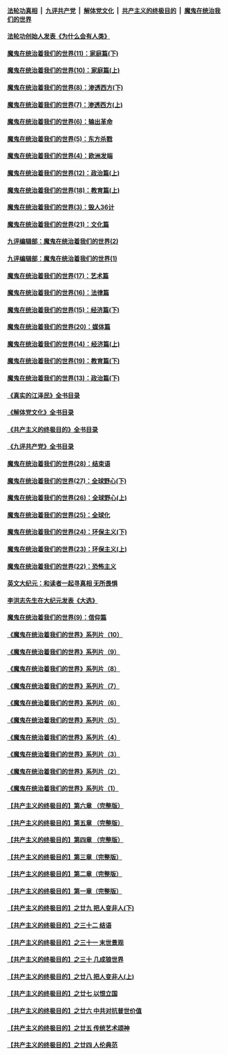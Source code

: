 ####  [法轮功真相](../../../../basic/blob/master/README.md?t=02270012) &nbsp;|&nbsp; [九评共产党](../../../../9ping.md/blob/master/README.md?t=02270012) &nbsp;|&nbsp; [解体党文化](../../../../jtdwh.md/blob/master/README.md?t=02270012)  &nbsp;|&nbsp; [共产主义的终极目的](../../../../gczydzjmd.md/blob/master/README.md?t=02270012) &nbsp;|&nbsp; [魔鬼在统治我们的世界](../../../../mgztzwmdsj.md/blob/master/README.md?t=02270012) 

#### [法轮功创始人发表《为什么会有人类》](../pages/nsc422/n13912117.md?t=02270012) 

#### [魔鬼在统治着我们的世界(11)：家庭篇(下)](../pages/nsc422/n10440961.md?t=02270012) 

#### [魔鬼在统治着我们的世界(10)：家庭篇(上)](../pages/nsc422/n10435448.md?t=02270012) 

#### [魔鬼在统治着我们的世界(8)：渗透西方(下)](../pages/nsc422/n10429603.md?t=02270012) 

#### [魔鬼在统治着我们的世界(7)：渗透西方(上)](../pages/nsc422/n10426013.md?t=02270012) 

#### [魔鬼在统治着我们的世界(6)：输出革命](../pages/nsc422/n10421536.md?t=02270012) 

#### [魔鬼在统治着我们的世界(5)：东方杀戮](../pages/nsc422/n10417707.md?t=02270012) 

#### [魔鬼在统治着我们的世界(4)：欧洲发端](../pages/nsc422/n10414890.md?t=02270012) 

#### [魔鬼在统治着我们的世界(12)：政治篇(上)](../pages/nsc422/n10444576.md?t=02270012) 

#### [魔鬼在统治着我们的世界(18)：教育篇(上)](../pages/nsc422/n10526970.md?t=02270012) 

#### [魔鬼在统治着我们的世界(3)：毁人36计](../pages/nsc422/n10411583.md?t=02270012) 

#### [魔鬼在统治着我们的世界(21)：文化篇](../pages/nsc422/n10597706.md?t=02270012) 

#### [九评编辑部：魔鬼在统治着我们的世界(2)](../pages/nsc422/n10410036.md?t=02270012) 

#### [九评编辑部：魔鬼在统治着我们的世界(1)](../pages/nsc422/n10406825.md?t=02270012) 

#### [魔鬼在统治着我们的世界(17)：艺术篇](../pages/nsc422/n10499093.md?t=02270012) 

#### [魔鬼在统治着我们的世界(16)：法律篇](../pages/nsc422/n10485969.md?t=02270012) 

#### [魔鬼在统治着我们的世界(15)：经济篇(下)](../pages/nsc422/n10469975.md?t=02270012) 

#### [魔鬼在统治着我们的世界(20)：媒体篇](../pages/nsc422/n10586579.md?t=02270012) 

#### [魔鬼在统治着我们的世界(14)：经济篇(上)](../pages/nsc422/n10457370.md?t=02270012) 

#### [魔鬼在统治着我们的世界(19)：教育篇(下)](../pages/nsc422/n10564808.md?t=02270012) 

#### [魔鬼在统治着我们的世界(13)：政治篇(下)](../pages/nsc422/n10448270.md?t=02270012) 

#### [《真实的江泽民》全书目录](../pages/nsc422/n13721399.md?t=02270012) 

#### [《解体党文化》全书目录](../pages/nsc422/n13721157.md?t=02270012) 

#### [《共产主义的终极目的》全书目录](../pages/nsc422/n13721048.md?t=02270012) 

#### [《九评共产党》全书目录](../pages/nsc422/n13708085.md?t=02270012) 

#### [魔鬼在统治着我们的世界(28)：结束语](../pages/nsc422/n10936246.md?t=02270012) 

#### [魔鬼在统治着我们的世界(27)：全球野心(下)](../pages/nsc422/n10928319.md?t=02270012) 

#### [魔鬼在统治着我们的世界(26)：全球野心(上)](../pages/nsc422/n10900318.md?t=02270012) 

#### [魔鬼在统治着我们的世界(25)：全球化](../pages/nsc422/n10788205.md?t=02270012) 

#### [魔鬼在统治着我们的世界(24)：环保主义(下)](../pages/nsc422/n10695307.md?t=02270012) 

#### [魔鬼在统治着我们的世界(23)：环保主义(上)](../pages/nsc422/n10688613.md?t=02270012) 

#### [魔鬼在统治着我们的世界(22)：恐怖主义](../pages/nsc422/n10614727.md?t=02270012) 

#### [英文大纪元：和读者一起寻真相 无所畏惧](../pages/nsc422/n12542027.md?t=02270012) 

#### [李洪志先生在大纪元发表《大选》](../pages/nsc422/n12534746.md?t=02270012) 

#### [魔鬼在统治着我们的世界(9)：信仰篇](../pages/nsc422/n10432159.md?t=02270012) 

#### [《魔鬼在统治着我们的世界》系列片（10）](../pages/nsc422/n12292670.md?t=02270012) 

#### [《魔鬼在统治着我们的世界》系列片（9）](../pages/nsc422/n12290859.md?t=02270012) 

#### [《魔鬼在统治着我们的世界》系列片（8）](../pages/nsc422/n12287445.md?t=02270012) 

#### [《魔鬼在统治着我们的世界》系列片（7）](../pages/nsc422/n12283425.md?t=02270012) 

#### [《魔鬼在统治着我们的世界》系列片（6）](../pages/nsc422/n12282314.md?t=02270012) 

#### [《魔鬼在统治着我们的世界》系列片（5）](../pages/nsc422/n12281419.md?t=02270012) 

#### [《魔鬼在统治着我们的世界》系列片（4）](../pages/nsc422/n12274024.md?t=02270012) 

#### [《魔鬼在统治着我们的世界》系列片（3）](../pages/nsc422/n12271322.md?t=02270012) 

#### [《魔鬼在统治着我们的世界》系列片（2）](../pages/nsc422/n12269049.md?t=02270012) 

#### [《魔鬼在统治着我们的世界》系列片（1）](../pages/nsc422/n12267575.md?t=02270012) 

#### [【共产主义的终极目的】第六章 （完整版）](../pages/nsc422/n11428913.md?t=02270012) 

#### [【共产主义的终极目的】第五章 （完整版）](../pages/nsc422/n11428912.md?t=02270012) 

#### [【共产主义的终极目的】第四章 （完整版）](../pages/nsc422/n11428907.md?t=02270012) 

#### [【共产主义的终极目的】第三章（完整版）](../pages/nsc422/n11428848.md?t=02270012) 

#### [【共产主义的终极目的】第二章（完整版）](../pages/nsc422/n11428831.md?t=02270012) 

#### [【共产主义的终极目的】第一章（完整版）](../pages/nsc422/n11417651.md?t=02270012) 

#### [【共产主义的终极目的】之廿九 把人变非人(下)](../pages/nsc422/n11344140.md?t=02270012) 

#### [【共产主义的终极目的】之三十二 结语](../pages/nsc422/n11360535.md?t=02270012) 

#### [【共产主义的终极目的】之三十一 末世景观](../pages/nsc422/n11351129.md?t=02270012) 

#### [【共产主义的终极目的】之三十 几成狼世界](../pages/nsc422/n11348280.md?t=02270012) 

#### [【共产主义的终极目的】之廿八 把人变非人(上)](../pages/nsc422/n11340492.md?t=02270012) 

#### [【共产主义的终极目的】之廿七 以恨立国](../pages/nsc422/n11336944.md?t=02270012) 

#### [【共产主义的终极目的】之廿六 中共对抗普世价值](../pages/nsc422/n11324785.md?t=02270012) 

#### [【共产主义的终极目的】之廿五 传统艺术颂神](../pages/nsc422/n11296396.md?t=02270012) 

#### [【共产主义的终极目的】之廿四 人伦典范](../pages/nsc422/n11296397.md?t=02270012) 

